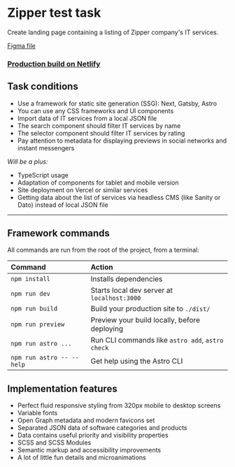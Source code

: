 # Zipper test task

Create landing page containing a listing of Zipper company's IT services.

[Figma file](https://www.figma.com/file/7aFeqp9RrKV2ddSuNmEN64/DG_Front_General_IT_Test?type=design&node-id=0%3A1&mode=design&t=aXyVFiLjqzwuYykW-1)

### [Production build on Netlify](https://zipper-services.netlify.app)

## Task conditions

- Use a framework for static site generation (SSG): Next, Gatsby, Astro
- You can use any CSS frameworks and UI components
- Import data of IT services from a local JSON file
- The search component should filter IT services by name
- The selector component should filter IT services by rating
- Pay attention to metadata for displaying previews in social networks and instant messengers

_Will be a plus:_

- TypeScript usage
- Adaptation of components for tablet and mobile version
- Site deployment on Vercel or similar services
- Getting data about the list of services via headless CMS (like Sanity or Dato) instead of local JSON file

---

## Framework commands

All commands are run from the root of the project, from a terminal:

| Command                   | Action                                           |
| :------------------------ | :----------------------------------------------- |
| `npm install`             | Installs dependencies                            |
| `npm run dev`             | Starts local dev server at `localhost:3000`      |
| `npm run build`           | Build your production site to `./dist/`          |
| `npm run preview`         | Preview your build locally, before deploying     |
| `npm run astro ...`       | Run CLI commands like `astro add`, `astro check` |
| `npm run astro -- --help` | Get help using the Astro CLI                     |

## Implementation features

- Perfect fluid responsive styling from 320px mobile to desktop screens
- Variable fonts
- Open Graph metadata and modern favicons set
- Separated JSON data of software categories and products
- Data contains useful priority and visibility properties
- SCSS and SCSS Modules
- Semantic markup and accessibility improvements
- A lot of little fun details and microanimations
